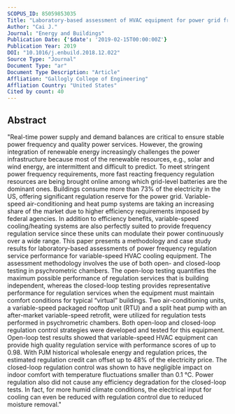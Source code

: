 ```yaml
---
SCOPUS_ID: 85059853035
Title: "Laboratory-based assessment of HVAC equipment for power grid frequency regulation: Methods, regulation performance, economics, indoor comfort and energy efficiency"
Author: "Cai J."
Journal: "Energy and Buildings"
Publication Date: {'$date': '2019-02-15T00:00:00Z'}
Publication Year: 2019
DOI: "10.1016/j.enbuild.2018.12.022"
Source Type: "Journal"
Document Type: "ar"
Document Type Description: "Article"
Affliation: "Gallogly College of Engineering"
Affliation Country: "United States"
Cited by count: 40
---
```


## Abstract
"Real-time power supply and demand balances are critical to ensure stable power frequency and quality power services. However, the growing integration of renewable energy increasingly challenges the power infrastructure because most of the renewable resources, e.g., solar and wind energy, are intermittent and difficult to predict. To meet stringent power frequency requirements, more fast reacting frequency regulation resources are being brought online among which grid-level batteries are the dominant ones. Buildings consume more than 73% of the electricity in the US, offering significant regulation reserve for the power grid. Variable-speed air-conditioning and heat pump systems are taking an increasing share of the market due to higher efficiency requirements imposed by federal agencies. In addition to efficiency benefits, variable-speed cooling/heating systems are also perfectly suited to provide frequency regulation service since these units can modulate their power continuously over a wide range. This paper presents a methodology and case study results for laboratory-based assessments of power frequency regulation service performance for variable-speed HVAC cooling equipment. The assessment methodology involves the use of both open- and closed-loop testing in psychrometric chambers. The open-loop testing quantifies the maximum possible performance of regulation services that is building independent, whereas the closed-loop testing provides representative performance for regulation services when the equipment must maintain comfort conditions for typical “virtual” buildings. Two air-conditioning units, a variable-speed packaged rooftop unit (RTU) and a split heat pump with an after-market variable-speed retrofit, were utilized for regulation tests performed in psychrometric chambers. Both open-loop and closed-loop regulation control strategies were developed and tested for this equipment. Open-loop test results showed that variable-speed HVAC equipment can provide high quality regulation service with performance scores of up to 0.98. With PJM historical wholesale energy and regulation prices, the estimated regulation credit can offset up to 48% of the electricity price. The closed-loop regulation control was shown to have negligible impact on indoor comfort with temperature fluctuations smaller than 0.1 °C. Power regulation also did not cause any efficiency degradation for the closed-loop tests. In fact, for more humid climate conditions, the electrical input for cooling can even be reduced with regulation control due to reduced moisture removal."
